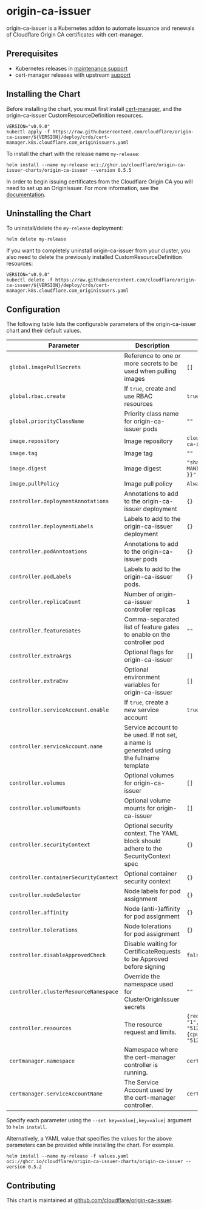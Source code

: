 # origin-ca-issuer

origin-ca-issuer is a Kubernetes addon to automate issuance and renewals of Cloudflare Origin CA certificates with cert-manager.

## Prerequisites

* Kubernetes releases in [maintenance support](https://endoflife.date/kubernetes)
* cert-manager releases with upstream [support](https://endoflife.date/cert-manager)

## Installing the Chart

Before installing the chart, you must first install [cert-manager](https://cert-manager.io/docs/installation/), and the origin-ca-issuer CustomResourceDefinition resources.

```shell
VERSION="v0.9.0"
kubectl apply -f https://raw.githubusercontent.com/cloudflare/origin-ca-issuer/${VERSION}/deploy/crds/cert-manager.k8s.cloudflare.com_originissuers.yaml
```

To install the chart with the release name `my-release`:

``` shell
helm install --name my-release oci://ghcr.io/cloudflare/origin-ca-issuer-charts/origin-ca-issuer --version 0.5.5
```

In order to begin issuing certificates from the Cloudflare Origin CA you will need to set up an OriginIssuer. For more information, see the [documentation](https://github.com/cloudflare/origin-ca-issuer/blob/trunk/README.org).

## Uninstalling the Chart

To uninstall/delete the `my-release` deployment:

``` shell
helm delete my-release
```
If you want to completely uninstall origin-ca-issuer from your cluster, you also need to delete the previously installed CustomResourceDefinition resources:

``` shell
VERSION="v0.9.0"
kubectl delete -f https://raw.githubusercontent.com/cloudflare/origin-ca-issuer/${VERSION}/deploy/crds/cert-manager.k8s.cloudflare.com_originissuers.yaml
```

## Configuration

The following table lists the configurable parameters of the origin-ca-issuer chart and their default values.

| Parameter                             | Description                                                                             | Default                                                                        |
|---------------------------------------|-----------------------------------------------------------------------------------------|--------------------------------------------------------------------------------|
| `global.imagePullSecrets`             | Reference to one or more secrets to be used when pulling images                         | `[]`                                                                           |
| `global.rbac.create`                  | If `true`, create and use RBAC resources                                                | `true`                                                                         |
| `global.priorityClassName`            | Priority class name for origin-ca-issuer pods                                           | `""`                                                                           |
| `image.repository`                    | Image repository                                                                        | `cloudflare/origin-ca-issuer`                                                  |
| `image.tag`                           | Image tag                                                                               | `""`                                                                           |
| `image.digest`                        | Image digest                                                                            | `"sha256:{{ MANIFEST_DIGEST }}"`                                               |
| `image.pullPolicy`                    | Image pull policy                                                                       | `Always`                                                                       |
| `controller.deploymentAnnotations`    | Annotations to add to the origin-ca-issuer deployment                                   | `{}`                                                                           |
| `controller.deploymentLabels`         | Labels to add to the origin-ca-issuer deployment                                        | `{}`                                                                           |
| `controller.podAnntoations`           | Annotations to add to the origin-ca-issuer pods                                         | `{}`                                                                           |
| `controller.podLabels`                | Labels to add to the origin-ca-issuer pods.                                             | `{}`                                                                           |
| `controller.replicaCount`             | Number of origin-ca-issuer controller replicas                                          | `1`                                                                            |
| `controller.featureGates`             | Comma-separated list of feature gates to enable on the controller pod                   | `""`                                                                           |
| `controller.extraArgs`                | Optional flags for origin-ca-issuer                                                     | `[]`                                                                           |
| `controller.extraEnv`                 | Optional environment variables for origin-ca-issuer                                     | `[]`                                                                           |
| `controller.serviceAccount.enable`    | If `true`, create a new service account                                                 | `true`                                                                         |
| `controller.serviceAccount.name`      | Service account to be used. If not set, a name is generated using the fullname template |                                                                                |
| `controller.volumes`                  | Optional volumes for origin-ca-issuer                                                   | `[]`                                                                           |
| `controller.volumeMounts`             | Optional volume mounts for origin-ca-issuer                                             | `[]`                                                                           |
| `controller.securityContext`          | Optional security context. The YAML block should adhere to the SecurityContext spec     | `{}`                                                                           |
| `controller.containerSecurityContext` | Optional container security context                                                     | `{}`                                                                           |
| `controller.nodeSelector`             | Node labels for pod assignment                                                          | `{}`                                                                           |
| `controller.affinity`                 | Node (anti-)affinity for pod assignment                                                 | `{}`                                                                           |
| `controller.tolerations`              | Node tolerations for pod assignment                                                     | `{}`                                                                           |
| `controller.disableApprovedCheck`     | Disable waiting for CertificateRequests to be Approved before signing                   | `false`                                                                        |
| `controller.clusterResourceNamespace` | Override the namespace used for ClusterOriginIssuer secrets                             | `""`                                                                           |
| `controller.resources`                | The resource request and limits.                                                        | `{requests: {cpu: "1", memory: "512Mi"}, limits: {cpu: "1", memory: "512Mi"}}` |
| `certmanager.namespace`               | Namespace where the cert-manager controller is running.                                 | `cert-manager`                                                                 |
| `certmanager.serviceAccountName`      | The Service Account used by the cert-manager controller.                                | `cert-manager`                                                                 |

Specify each parameter using the `--set key=value[,key=value]` argument to `helm install`.

Alternatively, a YAML value that specifies the values for the above parameters can be provided while installing the chart. For example.

``` shell
helm install --name my-release -f values.yaml oci://ghcr.io/cloudflare/origin-ca-issuer-charts/origin-ca-issuer --version 0.5.2
```

## Contributing

This chart is maintained at [github.com/cloudflare/origin-ca-issuer](https://github.com/cloudflare/origin-ca-issuer).
